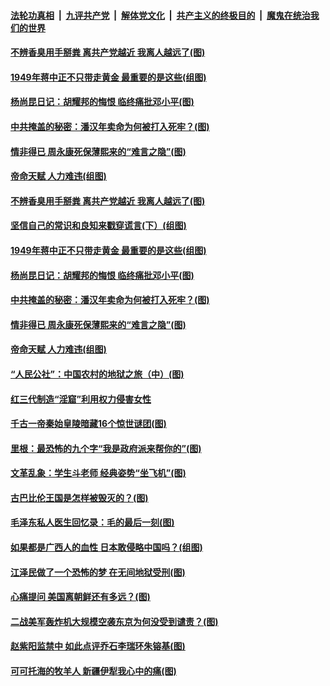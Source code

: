 ####  [法轮功真相](../../../../basic/blob/master/README.md?t=01181501) &nbsp;|&nbsp; [九评共产党](../../../../9ping.md/blob/master/README.md?t=01181501) &nbsp;|&nbsp; [解体党文化](../../../../jtdwh.md/blob/master/README.md?t=01181501)  &nbsp;|&nbsp; [共产主义的终极目的](../../../../gczydzjmd.md/blob/master/README.md?t=01181501) &nbsp;|&nbsp; [魔鬼在统治我们的世界](../../../../mgztzwmdsj.md/blob/master/README.md?t=01181501) 

#### [不辨香臭用手掰粪 离共产党越近 我离人越远了(图)](../pages/p6/958808.md?t=01181501) 

#### [1949年蒋中正不只带走黄金 最重要的是这些(组图)](../pages/p6/959068.md?t=01181501) 

#### [杨尚昆日记：胡耀邦的悔恨 临终痛批邓小平(图)](../pages/p6/957931.md?t=01181501) 

#### [中共掩盖的秘密：潘汉年卖命为何被打入死牢？(图)](../pages/p6/958767.md?t=01181501) 

#### [情非得已 周永康死保薄熙来的“难言之隐”(图)](../pages/p6/957921.md?t=01181501) 

#### [帝命天赋 人力难违(组图)](../pages/p6/959012.md?t=01181501) 

#### [不辨香臭用手掰粪 离共产党越近 我离人越远了(图)](../pages/p6/958808.md?t=01181501) 

#### [坚信自己的常识和良知来戳穿谎言(下）(组图)](../pages/p6/959344.md?t=01181501) 

#### [1949年蒋中正不只带走黄金 最重要的是这些(组图)](../pages/p6/959068.md?t=01181501) 

#### [杨尚昆日记：胡耀邦的悔恨 临终痛批邓小平(图)](../pages/p6/957931.md?t=01181501) 

#### [中共掩盖的秘密：潘汉年卖命为何被打入死牢？(图)](../pages/p6/958767.md?t=01181501) 

#### [情非得已 周永康死保薄熙来的“难言之隐”(图)](../pages/p6/957921.md?t=01181501) 

#### [帝命天赋 人力难违(组图)](../pages/p6/959012.md?t=01181501) 

#### [“人民公社”：中国农村的地狱之旅（中）(图)](../pages/p6/958578.md?t=01181501) 

#### [红三代制造“淫窟”利用权力侵害女性](../pages/p6/958926.md?t=01181501) 

#### [千古一帝秦始皇陵暗藏16个惊世谜团(图)](../pages/p6/959199.md?t=01181501) 

#### [里根：最恐怖的九个字“我是政府派来帮你的”(图)](../pages/p6/958955.md?t=01181501) 

#### [文革乱象：学生斗老师 经典姿势“坐飞机”(图)](../pages/p6/958016.md?t=01181501) 

#### [古巴比伦王国是怎样被毁灭的？(图)](../pages/p6/959067.md?t=01181501) 

#### [毛泽东私人医生回忆录：毛的最后一刻(图)](../pages/p6/957995.md?t=01181501) 

#### [如果都是广西人的血性 日本敢侵略中国吗？(组图)](../pages/p6/958760.md?t=01181501) 

#### [江泽民做了一个恐怖的梦 在无间地狱受刑(图)](../pages/p6/958920.md?t=01181501) 

#### [心痛提问 美国离朝鲜还有多远？(图)](../pages/p6/958923.md?t=01181501) 

#### [二战美军轰炸机大规模空袭东京为何没受到谴责？(图)](../pages/p6/958721.md?t=01181501) 

#### [赵紫阳监禁中 如此点评乔石李瑞环朱镕基(图)](../pages/p6/957209.md?t=01181501) 

#### [可可托海的牧羊人 新疆伊犁我心中的痛(图)](../pages/p6/958790.md?t=01181501) 

